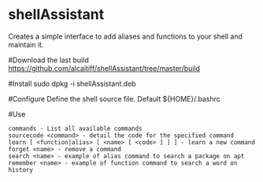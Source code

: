 # shellAssistant
Creates a simple interface to add aliases and functions to your shell and maintain it.

#Download the last build
https://github.com/alcaitiff/shellAssistant/tree/master/build

#Install
    sudo dpkg -i shellAssistant.deb

#Configure
Define the shell source file. 
Default ${HOME}/.bashrc

#Use

    commands - List all available commands
    sourcecode <command> - detail the code for the specified command
    learn [ <function|alias> [ <name> [ <code> ] ] ] - learn a new command
    forget <name> - remove a command
    search <name> - example of alias command to search a package on apt
    remember <name> - example of function command to search a word on history
